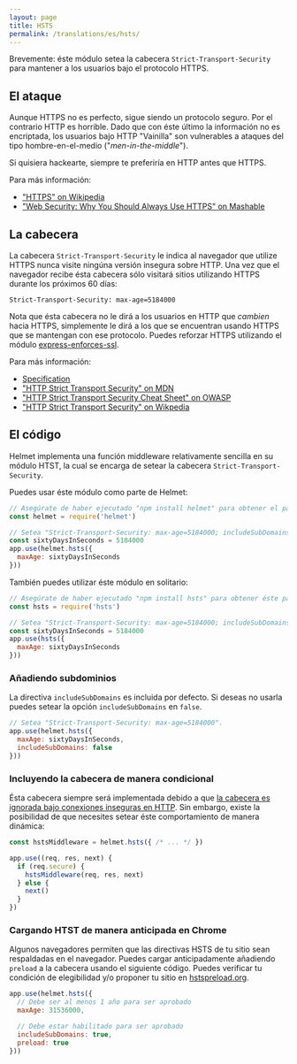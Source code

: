```yaml
---
layout: page
title: HSTS
permalink: /translations/es/hsts/
---
```

Brevemente: éste módulo setea la cabecera `Strict-Transport-Security` para mantener a los usuarios bajo el protocolo HTTPS.

El ataque
----------

Aunque HTTPS no es perfecto, sigue siendo un protocolo seguro. Por el contrario HTTP es horrible. Dado que con éste último la información no es encriptada, los usuarios bajo HTTP "Vainilla" son vulnerables a ataques del tipo hombre-en-el-medio ("*men-in-the-middle*").

Si quisiera hackearte, siempre te preferiría en HTTP antes que HTTPS.

Para más información:

- ["HTTPS" on Wikipedia](https://en.wikipedia.org/wiki/HTTPS)
- ["Web Security: Why You Should Always Use HTTPS" on Mashable](http://mashable.com/2011/05/31/https-web-security/)

La cabecera
----------

La cabecera `Strict-Transport-Security` le indica al navegador que utilize HTTPS  nunca visite ningúna versión insegura sobre HTTP. Una vez que el navegador recibe ésta cabecera sólo visitará sitios utilizando HTTPS durante los próximos 60 días:

```
Strict-Transport-Security: max-age=5184000
```

Nota que ésta cabecera no le dirá a los usuarios en HTTP que *cambien* hacia HTTPS, simplemente le dirá a los que se encuentran usando HTTPS que se mantengan con ese protocolo. Puedes reforzar HTTPS utilizando el módulo [express-enforces-ssl](https://github.com/aredo/express-enforces-ssl).

Para más información:

- [Specification](https://tools.ietf.org/html/rfc6797)
- ["HTTP Strict Transport Security" on MDN](https://developer.mozilla.org/en-US/docs/Web/Security/HTTP_strict_transport_security)
- ["HTTP Strict Transport Security Cheat Sheet" on OWASP](https://www.owasp.org/index.php/HTTP_Strict_Transport_Security_Cheat_Sheet)
- ["HTTP Strict Transport Security" on Wikpedia](https://en.wikipedia.org/wiki/HTTP_Strict_Transport_Security)

El código
--------

Helmet implementa una función middleware relativamente sencilla en su módulo HTST, la cual se encarga de setear la cabecera `Strict-Transport-Security`.

Puedes usar éste módulo como parte de Helmet:

```javascript
// Asegúrate de haber ejecutado "npm install helmet" para obtener el paquete de Helmet.
const helmet = require('helmet')

// Setea "Strict-Transport-Security: max-age=5184000; includeSubDomains".
const sixtyDaysInSeconds = 5184000
app.use(helmet.hsts({
  maxAge: sixtyDaysInSeconds
}))
```

También puedes utilizar éste módulo en solitario:

```javascript
// Asegúrate de haber ejecutado "npm install hsts" para obtener éste paquete.
const hsts = require('hsts')

// Setea "Strict-Transport-Security: max-age=5184000; includeSubDomains".
const sixtyDaysInSeconds = 5184000
app.use(hsts({
  maxAge: sixtyDaysInSeconds
}))
```

### Añadiendo subdominios

La directiva `includeSubDomains` es incluida por defecto. Si deseas no usarla puedes setear la opción `includeSubDomains` en `false`.

```javascript
// Setea "Strict-Transport-Security: max-age=5184000".
app.use(helmet.hsts({
  maxAge: sixtyDaysInSeconds,
  includeSubDomains: false
}))
```

### Incluyendo la cabecera de manera condicional

Ésta cabecera siempre será implementada debido a que [la cabecera es ignorada bajo conexiones inseguras en HTTP](https://tools.ietf.org/html/rfc6797#section-8.1). Sin embargo, existe la posibilidad de que necesites setear éste comportamiento de manera dinámica:

```javascript
const hstsMiddleware = helmet.hsts({ /* ... */ })

app.use((req, res, next) {
  if (req.secure) {
    hstsMiddleware(req, res, next)
  } else {
    next()
  }
})
```

### Cargando HTST de manera anticipada en Chrome

Algunos navegadores permiten que las directivas HSTS de tu sitio sean respaldadas en el navegador. Puedes cargar anticipadamente añadiendo `preload` a la cabecera usando el siguiente código. Puedes verificar tu condición de elegibilidad y/o proponer tu sitio en [hstspreload.org](https://hstspreload.org/).

```javascript
app.use(helmet.hsts({
  // Debe ser al menos 1 año para ser aprobado
  maxAge: 31536000,

  // Debe estar habilitado para ser aprobado
  includeSubDomains: true,
  preload: true
}))
```
